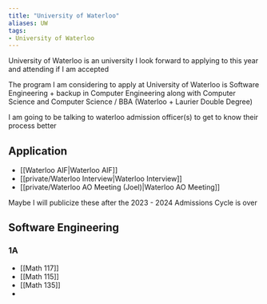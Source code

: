 ```yaml
---
title: "University of Waterloo"
aliases: UW
tags:
- University of Waterloo
---
```

University of Waterloo is an university I look forward to applying to this year and attending if I am accepted

The program I am considering to apply at University of Waterloo is Software Engineering + backup in Computer Engineering along with Computer Science and Computer Science / BBA (Waterloo + Laurier Double Degree)

I am going to be talking to waterloo admission officer(s) to get to know their process better

## Application

- [[Waterloo AIF|Waterloo AIF]]
- [[private/Waterloo Interview|Waterloo Interview]]
- [[private/Waterloo AO Meeting (Joel)|Waterloo AO Meeting]]

Maybe I will publicize these after the 2023 - 2024 Admissions Cycle is over

## Software Engineering

### 1A

- [[Math 117]]
- [[Math 115]]
- [[Math 135]]
- 
